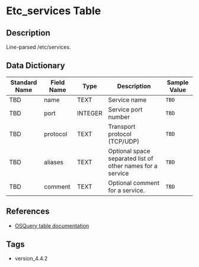 # Etc_services Table

## Description
Line-parsed /etc/services.

## Data Dictionary
|Standard Name|Field Name|Type|Description|Sample Value|
|---|---|---|---|---|
|TBD|name|TEXT|Service name|`TBD`|
|TBD|port|INTEGER|Service port number|`TBD`|
|TBD|protocol|TEXT|Transport protocol (TCP/UDP)|`TBD`|
|TBD|aliases|TEXT|Optional space separated list of other names for a service|`TBD`|
|TBD|comment|TEXT|Optional comment for a service.|`TBD`|

## References
* [OSQuery table documentation](https://osquery.io/schema/current#etc_services)

## Tags
* version_4.4.2
